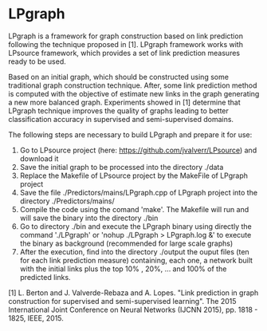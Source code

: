 # LPgraph
LPgraph is a framework for graph construction based on link prediction following the technique proposed in [1]. LPgraph framework works with LPsource framework, which provides a set of link prediction measures ready to be used.

Based on an initial graph, which should be constructed using some traditional graph construction technique. After, some link
prediction method is computed with the objective of estimate new links in the graph generating a new more balanced graph. Experiments showed in [1] determine that LPgraph technique improves the quality of graphs leading to better classification accuracy in supervised and semi-supervised domains.

The following steps are necessary to build LPgraph and prepare it for use:

1. Go to LPsource project (here: https://github.com/jvalverr/LPsource) and download it
2. Save the initial graph to be processed into the directory ./data
3. Replace the Makefile of LPsource project by the MakeFile of LPgraph project
4. Save the file ./Predictors/mains/LPgraph.cpp of LPgraph project into the directory ./Predictors/mains/
5. Compile the code using the comand 'make'. The Makefile will run and will save the binary into the directory ./bin
5. Go to directory ./bin and execute the LPgraph binary using directly the command './LPgraph' or 'nohup ./LPgraph > LPgraph.log &' to execute the binary as background (recommended for large scale graphs)
6. After the execution, find into the directory ./output the ouput files (ten for each link prediction measure) containing, each one, a network built with the initial links plus the top 10% , 20%, ... and 100% of the predicted links.

[1] L. Berton and J. Valverde-Rebaza and A. Lopes. "Link prediction in graph construction for supervised
    and semi-supervised learning". The 2015 International Joint Conference on Neural Networks (IJCNN 2015),
    pp. 1818 - 1825, IEEE, 2015.	
 

